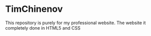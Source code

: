 # TimChinenov
This repository is purely for my professional website. The website it completely done in HTML5 and CSS
